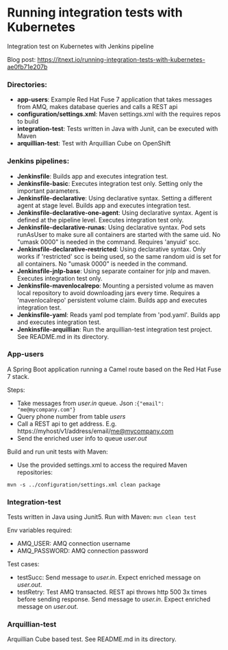 # Running integration tests with Kubernetes

Integration test on Kubernetes with Jenkins pipeline

Blog post: https://itnext.io/running-integration-tests-with-kubernetes-ae0fb71e207b

### Directories:
* **app-users**: Example Red Hat Fuse 7 application that takes messages from AMQ, makes database queries and calls a REST api
* **configuration/settings.xml**: Maven settings.xml with the requires repos to build
* **integration-test**: Tests written in Java with Junit, can be executed with Maven
* **arquillian-test**: Test with Arquillian Cube on OpenShift

### Jenkins pipelines:
* **Jenkinsfile**: Builds app and executes integration test.
* **Jenkinsfile-basic**: Executes integration test only. Setting only the important parameters.
* **Jenkinsfile-declarative**: Using declarative syntax. Setting a different agent at stage level. Builds app and executes integration test.
* **Jenkinsfile-declarative-one-agent**: Using declarative syntax. Agent is defined at the pipeline level. Executes integration test only.
* **Jenkinsfile-declarative-runas**: Using declarative syntax. Pod sets runAsUser to make sure all containers are started with the same uid. No "umask 0000" is needed in the command. Requires 'anyuid' scc.
* **Jenkinsfile-declarative-restricted**: Using declarative syntax. Only works if 'restricted' scc is being used, so the same random uid is set for all containers.  No "umask 0000" is needed in the command.
* **Jenkinsfile-jnlp-base**: Using separate container for jnlp and maven. Executes integration test only.
* **Jenkinsfile-mavenlocalrepo**: Mounting a persisted volume as maven local repository to avoid downloading jars every time. Requires a 'mavenlocalrepo' persistent volume claim. Builds app and executes integration test.
* **Jenkinsfile-yaml**: Reads yaml pod template from 'pod.yaml'. Builds app and executes integration test.
* **Jenkinsfile-arquillian**: Run the arquillian-test integration test project. See README.md in its directory.

### App-users
A Spring Boot application running a Camel route based on the Red Hat Fuse 7 stack.

Steps:
* Take messages from _user.in_ queue. Json :`{"email": "me@mycompany.com"}`
* Query phone number from table _users_
* Call a REST api to get address. E.g. https://myhost/v1/address/email/me@mycompany.com
* Send the enriched user info to queue _user.out_

Build and run unit tests with Maven:
* Use the provided settings.xml to access the required Maven repositories:

 `mvn -s ../configuration/settings.xml clean package`

### Integration-test

Tests written in Java using Junit5. Run with Maven: `mvn clean test`

Env variables required:
* AMQ_USER: AMQ connection username
* AMQ_PASSWORD: AMQ connection password

Test cases:
* testSucc: Send message to _user.in_. Expect enriched message on _user.out_.
* testRetry: Test AMQ transacted. REST api throws http 500 3x times before sending response. Send message to _user.in_.  Expect enriched message on _user.out_.

### Arquillian-test

Arquillian Cube based test. See README.md in its directory.
